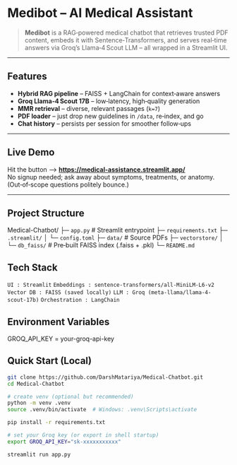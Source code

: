 # Medibot – AI Medical Assistant


> **Medibot** is a RAG‑powered medical chatbot that retrieves trusted PDF content, embeds it with Sentence‑Transformers, and serves real‑time answers via Groq’s Llama‑4 Scout LLM – all wrapped in a Streamlit UI.

---

## Features
- **Hybrid RAG pipeline** – FAISS + LangChain for context‑aware answers  
- **Groq Llama‑4 Scout 17B** – low‑latency, high‑quality generation  
- **MMR retrieval** – diverse, relevant passages (`k=7`)  
- **PDF loader** – just drop new guidelines in `/data`, re‑index, and go  
- **Chat history** – persists per session for smoother follow‑ups  

---

## Live Demo
Hit the button –> **https://medical-assistance.streamlit.app/**  
No signup needed; ask away about symptoms, treatments, or anatomy.  
(Out‑of‑scope questions politely bounce.)

---

## Project Structure

Medical-Chatbot/
├─ `app.py`             # Streamlit entrypoint
├─ `requirements.txt`
├─ `.streamlit/`
│ └─ `config.toml`
├─ `data/`             # Source PDFs
├─ `vectorstore/`
│ └─ `db_faiss/`       # Pre‑built FAISS index (.faiss + .pkl)
└─ `README.md`



## Tech Stack

`UI : Streamlit`
`Embeddings : sentence-transformers/all-MiniLM-L6-v2`
`Vector DB : FAISS (saved locally)`
`LLM : Groq (meta-llama/llama-4-scout-17b)`
`Orchestration : LangChain`


## Environment Variables
GROQ_API_KEY = your-groq-api-key

## Quick Start (Local)

```bash
git clone https://github.com/DarshMatariya/Medical-Chatbot.git
cd Medical-Chatbot

# create venv (optional but recommended)
python -m venv .venv
source .venv/bin/activate  # Windows: .venv\Scripts\activate

pip install -r requirements.txt

# set your Groq key (or export in shell startup)
export GROQ_API_KEY="sk-xxxxxxxxxxx"

streamlit run app.py
